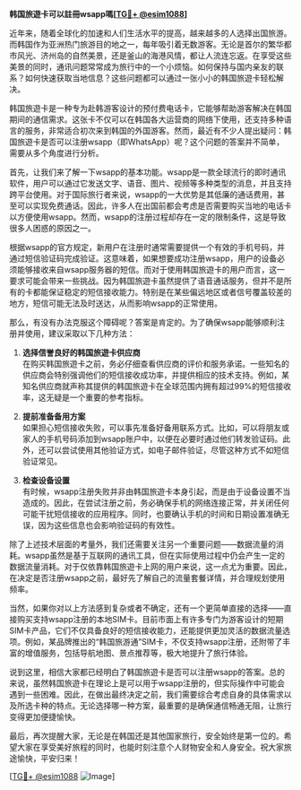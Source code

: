 **韩国旅遊卡可以註冊wsapp嗎[[TG💪+ @esim1088](https://t.me/s/esim1088)]**

近年来，随着全球化的加速和人们生活水平的提高，越来越多的人选择出国旅游。而韩国作为亚洲热门旅游目的地之一，每年吸引着无数游客。无论是首尔的繁华都市风光、济州岛的自然美景，还是釜山的海港风情，都让人流连忘返。在享受这些美景的同时，通讯问题常常成为旅行中的一个小烦恼。如何保持与国内亲友的联系？如何快速获取当地信息？这些问题都可以通过一张小小的韩国旅遊卡轻松解决。

韩国旅遊卡是一种专为赴韩游客设计的预付费电话卡，它能够帮助游客解决在韩国期间的通信需求。这张卡不仅可以在韩国各大运营商的网络下使用，还支持多种语言的服务，非常适合初次来到韩国的外国游客。然而，最近有不少人提出疑问：韩国旅遊卡是否可以注册wsapp（即WhatsApp）呢？这个问题的答案并不简单，需要从多个角度进行分析。

首先，让我们来了解一下wsapp的基本功能。wsapp是一款全球流行的即时通讯软件，用户可以通过它发送文字、语音、图片、视频等多种类型的消息，并且支持跨平台使用。对于国际旅行者来说，wsapp的一大优势是其低廉的通话费用，甚至可以实现免费通话。因此，许多人在出国前都会考虑是否需要购买当地的电话卡以方便使用wsapp。然而，wsapp的注册过程却存在一定的限制条件，这是导致很多人困惑的原因之一。

根据wsapp的官方规定，新用户在注册时通常需要提供一个有效的手机号码，并通过短信验证码完成验证。这意味着，如果想要成功注册wsapp，用户的设备必须能够接收来自wsapp服务器的短信。而对于使用韩国旅遊卡的用户而言，这一要求可能会带来一些挑战。因为韩国旅遊卡虽然提供了语音通话服务，但并不是所有的卡都能保证稳定的短信接收能力。特别是在某些偏远地区或者信号覆盖较差的地方，短信可能无法及时送达，从而影响wsapp的正常使用。

那么，有没有办法克服这个障碍呢？答案是肯定的。为了确保wsapp能够顺利注册并使用，建议采取以下几种方法：

1. **选择信誉良好的韩国旅遊卡供应商**  
   在购买韩国旅遊卡之前，务必仔细查看供应商的评价和服务承诺。一些知名的供应商会特别强调他们的短信接收成功率，并提供相应的技术支持。例如，某知名供应商就声称其提供的韩国旅遊卡在全球范围内拥有超过99%的短信接收率，这无疑是一个重要的参考指标。

2. **提前准备备用方案**  
   如果担心短信接收失败，可以事先准备好备用联系方式。比如，可以将朋友或家人的手机号码添加到wsapp账户中，以便在必要时通过他们转发验证码。此外，还可以尝试使用其他验证方式，如电子邮件验证，尽管这种方式不如短信验证常见。

3. **检查设备设置**  
   有时候，wsapp注册失败并非由韩国旅遊卡本身引起，而是由于设备设置不当造成的。因此，在尝试注册之前，务必确保手机的网络连接正常，并关闭任何可能干扰短信接收的应用程序。同时，也要确认手机的时间和日期设置准确无误，因为这些信息也会影响验证码的有效性。

除了上述技术层面的考量外，我们还需要关注另一个重要问题——数据流量的消耗。wsapp虽然是基于互联网的通讯工具，但在实际使用过程中仍会产生一定的数据流量消耗。对于仅依靠韩国旅遊卡上网的用户来说，这一点尤为重要。因此，在决定是否注册wsapp之前，最好先了解自己的流量套餐详情，并合理规划使用频率。

当然，如果你对以上方法感到复杂或者不确定，还有一个更简单直接的选择——直接购买支持wsapp注册的本地SIM卡。目前市面上有许多专门为游客设计的短期SIM卡产品，它们不仅具备良好的短信接收能力，还能提供更加灵活的数据流量选项。例如，某品牌推出的“韩国旅游通”SIM卡，不仅支持wsapp注册，还附带了丰富的增值服务，包括导航地图、景点推荐等，极大地提升了旅行体验。

说到这里，相信大家都已经明白了韩国旅遊卡是否可以注册wsapp的答案。总的来说，虽然韩国旅遊卡在理论上是可以用于wsapp注册的，但实际操作中可能会遇到一些困难。因此，在做出最终决定之前，我们需要综合考虑自身的具体需求以及所选卡种的特点。无论选择哪一种方案，最重要的是确保通信畅通无阻，让旅行变得更加便捷愉快。

最后，再次提醒大家，无论是在韩国还是其他国家旅行，安全始终是第一位的。希望大家在享受美好旅程的同时，也能时刻注意个人财物安全和人身安全。祝大家旅途愉快，平安归来！

[[TG💪+ @esim1088](https://t.me/s/esim1088) ![Image](https://i.postimg.cc/4NQfJmqS/Snipaste-2025-05-13-00-14-12.png)]